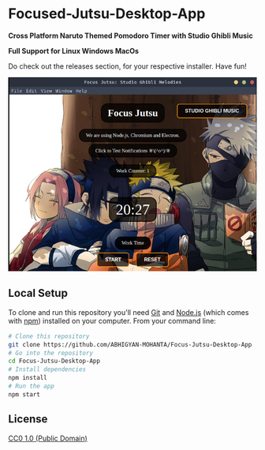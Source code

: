 # Focused-Jutsu-Desktop-App
**Cross Platform Naruto Themed Pomodoro Timer with Studio Ghibli Music**

**Full Support for Linux Windows MacOs**

Do check out the releases section, for your respective installer. Have fun!

<img src="./images/FocusJutsu.png" alt="FocusJutsu.png"></img>

## Local Setup

To clone and run this repository you'll need [Git](https://git-scm.com) and [Node.js](https://nodejs.org/en/download/) (which comes with [npm](http://npmjs.com)) installed on your computer. From your command line:

```bash
# Clone this repository
git clone https://github.com/ABHIGYAN-MOHANTA/Focus-Jutsu-Desktop-App
# Go into the repository
cd Focus-Jutsu-Desktop-App
# Install dependencies
npm install
# Run the app
npm start
```

## License

[CC0 1.0 (Public Domain)](LICENSE.md)

